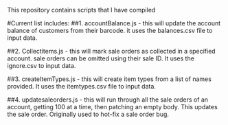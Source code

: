 This repository contains scripts that I have compiled

#Current list includes:
##1. accountBalance.js - this will update the account balance of customers from their barcode.  it uses the balances.csv file to input data.

##2. Collectitems.js - this will mark sale orders as collected in a specified account.  sale orders can be omitted using their sale ID.  It uses the ignore.csv to input data.

##3. createItemTypes.js - this will create item types from a list of names provided. It uses the itemtypes.csv file to input data.

##4. updatesaleorders.js - this will run through all the sale orders of an account, getting 100 at a time, then patching an empty body.  This updates the sale order.  Originally used to hot-fix a sale order bug.
